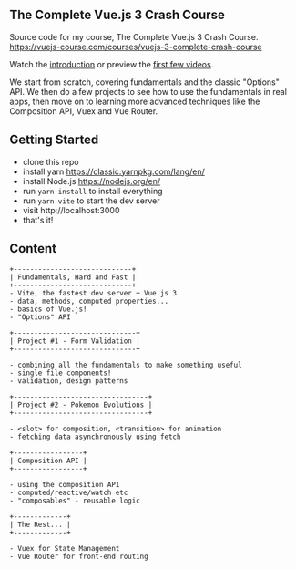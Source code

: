 ## The Complete Vue.js 3 Crash Course

Source code for my course, The Complete Vue.js 3 Crash Course. https://vuejs-course.com/courses/vuejs-3-complete-crash-course

Watch the [introduction](https://vimeo.com/450478884) or preview the [first few videos](https://vimeo.com/450478884).

We start from scratch, covering fundamentals and the classic "Options" API. We then do a few projects to see how to use the fundamentals in real apps, then move on to learning more advanced techniques like the Composition API, Vuex and Vue Router.

## Getting Started

- clone this repo
- install yarn https://classic.yarnpkg.com/lang/en/
- install Node.js https://nodejs.org/en/
- run `yarn install` to install everything
- run `yarn vite` to start the dev server
- visit http://localhost:3000
- that's it!

## Content

```
+-----------------------------+
| Fundamentals, Hard and Fast |
+-----------------------------+
- Vite, the fastest dev server + Vue.js 3 
- data, methods, computed properties...
- basics of Vue.js!
- "Options" API

+------------------------------+
| Project #1 - Form Validation |
+------------------------------+

- combining all the fundamentals to make something useful
- single file components!
- validation, design patterns

+---------------------------------+
| Project #2 - Pokemon Evolutions |
+---------------------------------+

- <slot> for composition, <transition> for animation
- fetching data asynchronously using fetch

+-----------------+
| Composition API |
+-----------------+

- using the composition API
- computed/reactive/watch etc
- "composables" - reusable logic

+-------------+
| The Rest... |
+-------------+

- Vuex for State Management
- Vue Router for front-end routing
```
